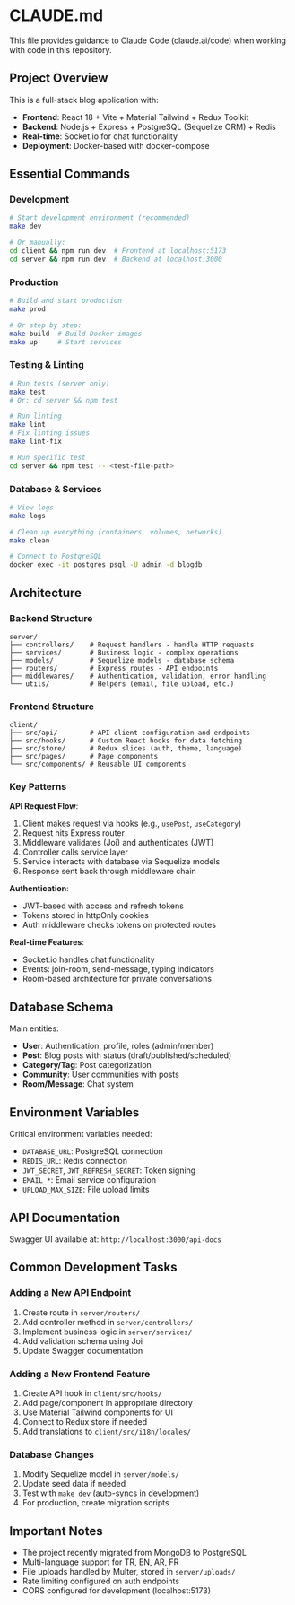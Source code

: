 # CLAUDE.md

This file provides guidance to Claude Code (claude.ai/code) when working with code in this repository.

## Project Overview

This is a full-stack blog application with:
- **Frontend**: React 18 + Vite + Material Tailwind + Redux Toolkit
- **Backend**: Node.js + Express + PostgreSQL (Sequelize ORM) + Redis
- **Real-time**: Socket.io for chat functionality
- **Deployment**: Docker-based with docker-compose

## Essential Commands

### Development
```bash
# Start development environment (recommended)
make dev

# Or manually:
cd client && npm run dev  # Frontend at localhost:5173
cd server && npm run dev  # Backend at localhost:3000
```

### Production
```bash
# Build and start production
make prod

# Or step by step:
make build  # Build Docker images
make up     # Start services
```

### Testing & Linting
```bash
# Run tests (server only)
make test
# Or: cd server && npm test

# Run linting
make lint
# Fix linting issues
make lint-fix

# Run specific test
cd server && npm test -- <test-file-path>
```

### Database & Services
```bash
# View logs
make logs

# Clean up everything (containers, volumes, networks)
make clean

# Connect to PostgreSQL
docker exec -it postgres psql -U admin -d blogdb
```

## Architecture

### Backend Structure
```
server/
├── controllers/    # Request handlers - handle HTTP requests
├── services/       # Business logic - complex operations
├── models/         # Sequelize models - database schema
├── routers/        # Express routes - API endpoints
├── middlewares/    # Authentication, validation, error handling
└── utils/          # Helpers (email, file upload, etc.)
```

### Frontend Structure
```
client/
├── src/api/        # API client configuration and endpoints
├── src/hooks/      # Custom React hooks for data fetching
├── src/store/      # Redux slices (auth, theme, language)
├── src/pages/      # Page components
└── src/components/ # Reusable UI components
```

### Key Patterns

**API Request Flow**:
1. Client makes request via hooks (e.g., `usePost`, `useCategory`)
2. Request hits Express router
3. Middleware validates (Joi) and authenticates (JWT)
4. Controller calls service layer
5. Service interacts with database via Sequelize models
6. Response sent back through middleware chain

**Authentication**:
- JWT-based with access and refresh tokens
- Tokens stored in httpOnly cookies
- Auth middleware checks tokens on protected routes

**Real-time Features**:
- Socket.io handles chat functionality
- Events: join-room, send-message, typing indicators
- Room-based architecture for private conversations

## Database Schema

Main entities:
- **User**: Authentication, profile, roles (admin/member)
- **Post**: Blog posts with status (draft/published/scheduled)
- **Category/Tag**: Post categorization
- **Community**: User communities with posts
- **Room/Message**: Chat system

## Environment Variables

Critical environment variables needed:
- `DATABASE_URL`: PostgreSQL connection
- `REDIS_URL`: Redis connection
- `JWT_SECRET`, `JWT_REFRESH_SECRET`: Token signing
- `EMAIL_*`: Email service configuration
- `UPLOAD_MAX_SIZE`: File upload limits

## API Documentation

Swagger UI available at: `http://localhost:3000/api-docs`

## Common Development Tasks

### Adding a New API Endpoint
1. Create route in `server/routers/`
2. Add controller method in `server/controllers/`
3. Implement business logic in `server/services/`
4. Add validation schema using Joi
5. Update Swagger documentation

### Adding a New Frontend Feature
1. Create API hook in `client/src/hooks/`
2. Add page/component in appropriate directory
3. Use Material Tailwind components for UI
4. Connect to Redux store if needed
5. Add translations to `client/src/i18n/locales/`

### Database Changes
1. Modify Sequelize model in `server/models/`
2. Update seed data if needed
3. Test with `make dev` (auto-syncs in development)
4. For production, create migration scripts

## Important Notes

- The project recently migrated from MongoDB to PostgreSQL
- Multi-language support for TR, EN, AR, FR
- File uploads handled by Multer, stored in `server/uploads/`
- Rate limiting configured on auth endpoints
- CORS configured for development (localhost:5173)